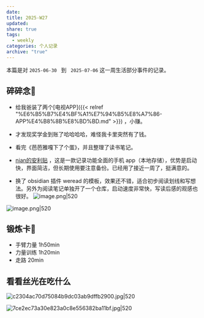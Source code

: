 ```yaml
---
date: 
title: 2025-W27
updated: 
share: true
tags:
  - weekly
categories: 个人记录
archive: "true"
---
```


本篇是对 `2025-06-30 ` 到 ` 2025-07-06` 这一周生活部分事件的记录。

## 碎碎念💭
-   给我爸装了两个[电视APP]({{< relref "%E6%B5%B7%E4%BF%A1%E7%94%B5%E8%A7%86-APP%E4%B8%8B%E8%BD%BD.md" >}}) ，小赚。
-  才发现奖学金到账了哈哈哈哈，难怪我卡里突然有了钱。
-  看完《芭芭雅嘎下了个蛋》，并且整理了读书笔记。

- [nian的安利贴](https://www.douban.com/group/topic/297137216/?_i=1771653CidoE-a) ，这是一款记录功能全面的手机 app（本地存储），优势是启动快，界面简洁，但长期使用要注意备份。已经用了接近一周了，挺满意的。


- 换了 obsidian 插件 weread 的模板，效果还不错，适合初步阅读划线和写想法。另外为阅读笔记单独开了一个仓库，启动速度非常快，写读后感的观感也很好。
![image.png|520](https://cdn.jsdelivr.net/gh/yohakuo/CDN/img/202507061141810.png)

![image.png|520](https://cdn.jsdelivr.net/gh/yohakuo/CDN/img/202507061147769.png)


## 锻炼卡💪
- 手臂力量 1h50min
- 力量训练 1h20min
- 走路 20min


## 看看丝光在吃什么
![c2304ac70d75084b9dc03ab9dffb2900.jpg|520](https://cdn.jsdelivr.net/gh/yohakuo/CDN/img/202507061150678.png)


![7ce2ec73a30e823a0c8e556382ba11bf.jpg|520](https://cdn.jsdelivr.net/gh/yohakuo/CDN/img/202507061149483.png)


